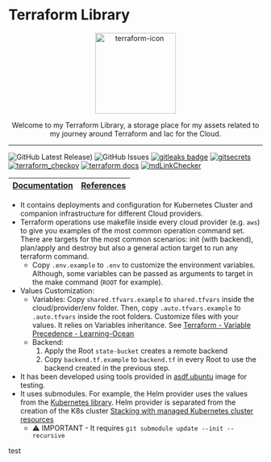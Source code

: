 # Terraform Library

<p align="center">
  <img alt="terraform-icon" src="https://icons-for-free.com/iconfiles/png/512/Terraform-1329545833434920628.png" height="160" />
  <p align="center">Welcome to my Terraform Library, a storage place for my assets related to my journey around Terraform and Iac for the Cloud.</p>
</p>

---

![GitHub Latest Release)](https://img.shields.io/github/v/release/carlosrodlop/terraform-lib?logo=github) ![GitHub Issues](https://img.shields.io/github/issues/carlosrodlop/terraform-lib?logo=github) [![gitleaks badge](https://img.shields.io/badge/protected%20by-gitleaks-blue)](https://github.com/zricethezav/gitleaks#pre-commit) [![gitsecrets](https://img.shields.io/badge/protected%20by-gitsecrets-blue)](https://github.com/awslabs/git-secrets) [![terraform_checkov](https://img.shields.io/badge/protected%20by-checkov-blue)](https://github.com/bridgecrewio/checkov) [![terraform docs](https://img.shields.io/badge/docs%20by-terraformdocs-blue)](https://github.com/terraform-docs/terraform-docs/) [![mdLinkChecker](https://github.com/carlosrodlop/terraform-lib/actions/workflows/mdLinkChecker.yml/badge.svg)](https://github.com/carlosrodlop/terraform-lib/actions/workflows/mdLinkChecker.yml)

| [Documentation](https://github.com/carlosrodlop/carlosrodlop-docs/tree/main/hashicorp) | [References](https://github.com/carlosrodlop/carlosrodlop-docs#terraform) |
| -------------------------------------------------------------------------------------- | ------------------------------------------------------------------------- |

- It contains deployments and configuration for Kubernetes Cluster and companion infrastructure for different Cloud providers.
- Terraform operations use makefile inside every cloud provider (e.g. `aws`) to give you examples of the most common operation command set. There are targets for the most common scenarios: init (with backend), plan/apply and destroy but also a general action target to run any terraform command.
  - Copy `.env.example` to `.env` to customize the environment variables. Although, some variables can be passed as arguments to target in the make command (`ROOT` for example).
- Values Customization:
  - Variables: Copy `shared.tfvars.example` to `shared.tfvars` inside the cloud/provider/env folder. Then, copy `.auto.tfvars.example` to `.auto.tfvars` inside the root folders. Customize files with your values. It relies on Variables inheritance. See [Terraform - Variable Precedence - Learning-Ocean](https://learning-ocean.com/tutorials/terraform/terraform-variable-precedence)
  - Backend:
    1. Apply the Root `state-bucket` creates a remote backend
    2. Copy `backend.tf.example` to `backend.tf` in every Root to use the backend created in the previous step.
- It has been developed using tools provided in [asdf.ubuntu](https://github.com/carlosrodlop/docker-lib/tree/v1.1.0/docker/asdf.ubuntu) image for testing.
- It uses submodules. For example, the Helm provider uses the values from the [Kubernetes library](https://github.com/carlosrodlop/K8s-lib). Helm provider is separated from the creation of the K8s cluster [Stacking with managed Kubernetes cluster resources](https://registry.terraform.io/providers/hashicorp/kubernetes/latest/docs#stacking-with-managed-kubernetes-cluster-resources)
  - ⚠️ IMPORTANT - It requires `git submodule update --init --recursive`

test
